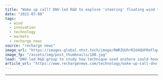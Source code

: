 ```yaml
---
title: "Wake up call? DNV-led R&D to explore 'steering' floating wind turbines to boost economics"
date: "2021-07-08"
tags: 
  - wind
  - innovation
  - technology
  - markets
  - recharge news
source: "recharge news"
image_url: "https://images-global.nhst.tech/image/RWRZUUhrR2d4QUFReFlqaG9RUmNRZ1FKWmNqQ3M1OENBcWsrMTE0bHZSRT0=/nhst/binary/6d15cde6e993a7589be57e348d227ea7"
image_fp: "/assets/img/post_thumbnails/108.jpg"
lead: "DNV-led R&D group to study how technique used onshore could hone deepwater wind asset financing by improving levellised cost of energy"
article_url: "https://www.rechargenews.com/technology/wake-up-call-dnv-led-r-d-to-explore-steering-floating-wind-turbines-to-boost-economics/2-1-1037265"
---
```


---
